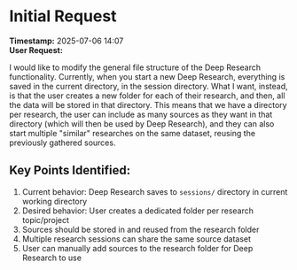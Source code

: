 # Initial Request

**Timestamp:** 2025-07-06 14:07  
**User Request:**

I would like to modify the general file structure of the Deep Research functionality. Currently, when you start a new Deep Research, everything is saved in the current directory, in the session directory. What I want, instead, is that the user creates a new folder for each of their research, and then, all the data will be stored in that directory. This means that we have a directory per research, the user can include as many sources as they want in that directory (which will then be used by Deep Research), and they can also start multiple "similar" researches on the same dataset, reusing the previously gathered sources.

## Key Points Identified:
1. Current behavior: Deep Research saves to `sessions/` directory in current working directory
2. Desired behavior: User creates a dedicated folder per research topic/project
3. Sources should be stored in and reused from the research folder
4. Multiple research sessions can share the same source dataset
5. User can manually add sources to the research folder for Deep Research to use